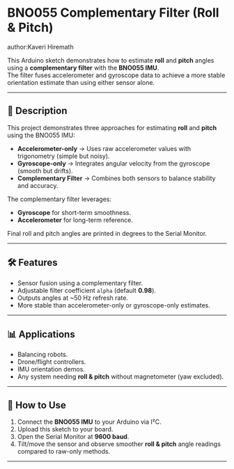 
# BNO055 Complementary Filter (Roll & Pitch)
author:Kaveri Hiremath

This Arduino sketch demonstrates how to estimate **roll** and **pitch** angles using a **complementary filter** with the **BNO055 IMU**.  
The filter fuses accelerometer and gyroscope data to achieve a more stable orientation estimate than using either sensor alone.  

---

## 📌 Description
This project demonstrates three approaches for estimating **roll** and **pitch** using the BNO055 IMU:

- **Accelerometer-only** → Uses raw accelerometer values with trigonometry (simple but noisy).  
- **Gyroscope-only** → Integrates angular velocity from the gyroscope (smooth but drifts).  
- **Complementary Filter** → Combines both sensors to balance stability and accuracy.  

The complementary filter leverages:  
- **Gyroscope** for short-term smoothness.  
- **Accelerometer** for long-term reference.  

Final roll and pitch angles are printed in degrees to the Serial Monitor.


---

## 🛠️ Features
- Sensor fusion using a complementary filter.  
- Adjustable filter coefficient `alpha` (default **0.98**).  
- Outputs angles at ~50 Hz refresh rate.  
- More stable than accelerometer-only or gyroscope-only estimates.  

---

## 📊 Applications
- Balancing robots.  
- Drone/flight controllers.  
- IMU orientation demos.  
- Any system needing **roll & pitch** without magnetometer (yaw excluded).  

---

## 🚀 How to Use
1. Connect the **BNO055 IMU** to your Arduino via I²C.  
2. Upload this sketch to your board.  
3. Open the Serial Monitor at **9600 baud**.  
4. Tilt/move the sensor and observe smoother **roll & pitch** angle readings compared to raw-only methods.  

---


